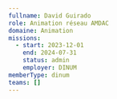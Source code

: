 ```yaml
---
fullname: David Guirado
role: Animation réseau AMDAC
domaine: Animation
missions:
  - start: 2023-12-01
    end: 2024-07-31
    status: admin
    employer: DINUM
memberType: dinum
teams: []
---
```

